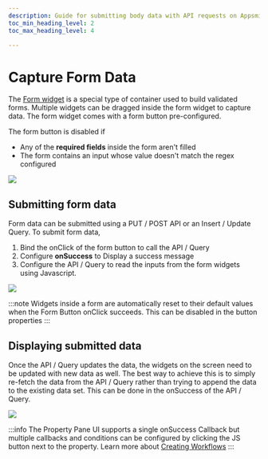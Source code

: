 ```yaml
---
description: Guide for submitting body data with API requests on Appsmith
toc_min_heading_level: 2
toc_max_heading_level: 4

---
```


# Capture Form Data

The [Form widget](/reference/widgets/form) is a special type of container used to build validated forms. Multiple widgets can be dragged inside the form widget to capture data. The form widget comes with a form button pre-configured.

The form button is disabled if

* Any of the **required fields** inside the form aren't filled
* The form contains an input whose value doesn't match the regex configured

![](</img/form_(1).gif>)

## Submitting form data

Form data can be submitted using a PUT / POST API or an Insert / Update Query. To submit form data,

1. Bind the onClick of the form button to call the API / Query
2. Configure **onSuccess** to Display a success message
3. Configure the API / Query to read the inputs from the form widgets using Javascript.

![](</img/form_query_(1).gif>)

:::note
Widgets inside a form are automatically reset to their default values when the Form Button onClick succeeds. This can be disabled in the button properties
:::

## Displaying submitted data

Once the API / Query updates the data, the widgets on the screen need to be updated with new data as well. The best way to achieve this is to simply re-fetch the data from the API / Query rather than trying to append the data to the existing data set. This can be done in the onSuccess of the API / Query.

![](</img/refetch_data.gif>)

:::info
The Property Pane UI supports a single onSuccess Callback but multiple callbacks and conditions can be configured by clicking the JS button next to the property. Learn more about [Creating Workflows](../../writing-code/workflows.md)
:::
